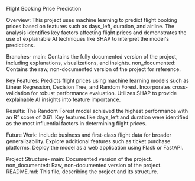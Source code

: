Flight Booking Price Prediction



Overview:
This project uses machine learning to predict flight booking prices based on features such as days_left, duration, and airline. The analysis identifies key factors affecting flight prices and demonstrates the use of explainable AI techniques like SHAP to interpret the model's predictions.

Branches-
main: Contains the fully documented version of the project, including explanations, visualizations, and insights.
non_documented: Contains the raw, non-documented version of the project for reference.

Key Features:
Predicts flight prices using machine learning models such as Linear Regression, Decision Tree, and Random Forest.
Incorporates cross-validation for robust performance evaluation.
Utilizes SHAP to provide explainable AI insights into feature importance.

Results:
The Random Forest model achieved the highest performance with an R² score of 0.61.
Key features like days_left and duration were identified as the most influential factors in determining flight prices.

Future Work:
Include business and first-class flight data for broader generalizability.
Explore additional features such as ticket purchase platforms.
Deploy the model as a web application using Flask or FastAPI.

Project Structure-
main: Documented version of the project.
non_documented: Raw, non-documented version of the project.
README.md: This file, describing the project and its structure.
